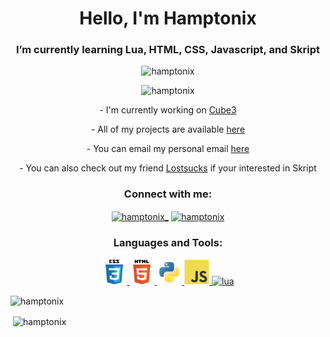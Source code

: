 <h1 align="center">Hello, I'm Hamptonix</h1>
<h3 align="center">I’m currently learning Lua, HTML, CSS, Javascript, and Skript</h3>

<p align="center"> <img src="https://komarev.com/ghpvc/?username=hamptonix&label=Profile%20views&color=0e75b6&style=flat" alt="hamptonix" /> </p>
<p align="center"> <img src="https://img.shields.io/github/followers/hamptonix" alt="hamptonix" /> </p>


<p align="center">- I'm currently working on <a href="https://cube2.carrd.co/">Cube3</a></p>

<p align="center">- All of my projects are available <a href="https://github.com/Hamptonix?tab=repositories">here</a></p>

<p align="center">- You can email my personal email <a href="https://mail.google.com/mail/u/?authuser=cheezit3418@gmail.com">here</a></p>

<p align="center">- You can also check out my friend <a href="https://github.com/lostsucks">Lostsucks</a> if your interested in Skript </p>

<h3 align="center">Connect with me:</h3>
<p align="center">
<a href="https://instagram.com/hamptonix_" target="blank"><img align="center" src="https://raw.githubusercontent.com/rahuldkjain/github-profile-readme-generator/master/src/images/icons/Social/instagram.svg" alt="hamptonix_" height="30" width="40" /></a>
<a href="https://www.youtube.com/c/hamptonix" target="blank"><img align="center" src="https://raw.githubusercontent.com/rahuldkjain/github-profile-readme-generator/master/src/images/icons/Social/youtube.svg" alt="hamptonix" height="30" width="40" /></a>
</p>

<h3 align="center">Languages and Tools:</h3>
<p align="center"> <a href="https://www.w3schools.com/css/" target="_blank" rel="noreferrer"> <img src="https://raw.githubusercontent.com/devicons/devicon/master/icons/css3/css3-original-wordmark.svg" alt="css3" width="40" height="40"/> </a> <a href="https://www.w3.org/html/" target="_blank" rel="noreferrer"> <img src="https://raw.githubusercontent.com/devicons/devicon/master/icons/html5/html5-original-wordmark.svg" alt="html5" width="40" height="40"/> </a> <a href="https://www.python.org" target="_blank" rel="noreferrer"> <img src="https://raw.githubusercontent.com/devicons/devicon/master/icons/python/python-original.svg" alt="python" width="40" height="40"/> </a> <a href="https://developer.mozilla.org/en-US/docs/Web/JavaScript" target="_blank" rel="noreferrer"> <img src="https://raw.githubusercontent.com/devicons/devicon/master/icons/javascript/javascript-original.svg" alt="javascript" width="40" height="40"/> </a> <a href="https://www.lua.org/" target="_blank" rel="noreferrer"> <img src="https://en.wikipedia.org/wiki/Lua_%28programming_language%29#/media/File:Lua-Logo.svg" alt="lua" width="40" height="40"/> </a> </p>
<p><img align="center" src="https://github-readme-stats.vercel.app/api/top-langs?username=hamptonix&show_icons=true&locale=en&layout=compact" alt="hamptonix" /></p>

<p>&nbsp;<img align="center" src="https://github-readme-stats.vercel.app/api?username=hamptonix&show_icons=true&locale=en" alt="hamptonix" /></p>
